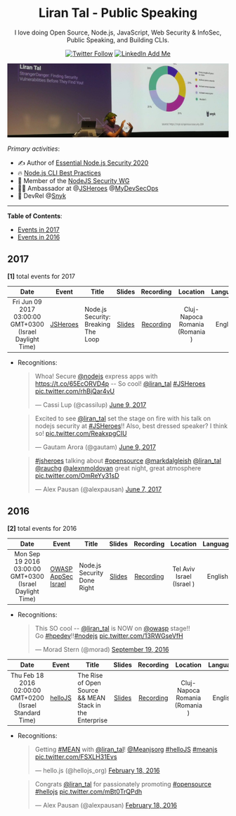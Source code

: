 
<p align="center">
  <h1 align="center">
    Liran Tal - Public Speaking
  </h1>
  <p align="center">
    I love doing Open Source, Node.js, JavaScript, Web Security & InfoSec, Public Speaking, and Building CLIs.
  </p>
</p>

<p align="center">
<a href="liran_tal"><img alt="Twitter Follow" src="https://img.shields.io/twitter/follow/liran_tal?style=social"></a> <a href="https://www.linkedin.com/in/talliran"><img alt="LinkedIn Add Me" src="https://img.shields.io/badge/-Add&nbsp;Me&nbsp;on&nbsp;LinkedIn-blue?style=flat-square&logo=Linkedin&logoColor=white"></a>
</p>

<p align="center">
  <img src="https://github.com/lirantal/public-speaking/blob/master/static/liran-tal-header-image.png" alt="Liran Tal public speaking profile" />
</p>

*Primary activities*:

* ✍️ Author of [Essential Node.js Security 2020](http://bit.ly/securenodejs)
* 🔥 [Node.js CLI Best Practices](https://github.com/lirantal/nodejs-cli-apps-best-practices)
* 💚 Member of the [NodeJS Security WG](https://github.com/nodejs/security-wg)
* 🦸‍♂️ Ambassador at @[JSHeroes](https://jsheroes.io/) @[MyDevSecOps](https://www.mydevsecops.io/)
* 🥑 DevRel @[Snyk](https://snyk.io/)

---

**Table of Contents**:

- [Events in 2017](#2017)
- [Events in 2016](#2016)






## 2017

**[1]** total events for 2017

| Date | Event | Title | Slides | Recording | Location | Language |
| :--: | ----- | ----- | :----: | :-------: | :------: | :------: |
| Fri Jun 09 2017 03:00:00 GMT+0300 (Israel Daylight Time) | [JSHeroes](https://jsheroes.io) | Node.js Security: Breaking The Loop | [Slides](null) | [Recording](https://www.youtube.com/watch?v=DX8FSC_7wRI) | Cluj-Napoca Romania (Romania ) | English |
* Recognitions:

  
    
  <blockquote class="twitter-tweet"><p dir="ltr" lang="en">Whoa! Secure <a href="https://twitter.com/nodejs?ref_src=twsrc%5Etfw">@nodejs</a> express apps with <a href="https://t.co/65EcORVD4p">https://t.co/65EcORVD4p</a> -- So cool! <a href="https://twitter.com/liran_tal?ref_src=twsrc%5Etfw">@liran_tal</a> <a href="https://twitter.com/hashtag/JSHeroes?src=hash&amp;ref_src=twsrc%5Etfw">#JSHeroes</a> <a href="https://t.co/rhBjQar4vU">pic.twitter.com/rhBjQar4vU</a></p>— Cassi Lup (@cassilup) <a href="https://twitter.com/cassilup/status/873099534326353926?ref_src=twsrc%5Etfw">June 9, 2017</a></blockquote>


  
  <blockquote class="twitter-tweet"><p dir="ltr" lang="en">Excited to see <a href="https://twitter.com/liran_tal?ref_src=twsrc%5Etfw">@liran_tal</a> set the stage on fire with his talk on nodejs security at <a href="https://twitter.com/hashtag/JSHeroes?src=hash&amp;ref_src=twsrc%5Etfw">#JSHeroes</a>!! Also, best dressed speaker? I think so! <a href="https://t.co/ReakxpgCIU">pic.twitter.com/ReakxpgCIU</a></p>— Gautam Arora (@gautam) <a href="https://twitter.com/gautam/status/873091903129960448?ref_src=twsrc%5Etfw">June 9, 2017</a></blockquote>


  
  <blockquote class="twitter-tweet"><p dir="ltr" lang="en"><a href="https://twitter.com/hashtag/jsheroes?src=hash&amp;ref_src=twsrc%5Etfw">#jsheroes</a> talking about <a href="https://twitter.com/hashtag/opensource?src=hash&amp;ref_src=twsrc%5Etfw">#opensource</a> <a href="https://twitter.com/markdalgleish?ref_src=twsrc%5Etfw">@markdalgleish</a> <a href="https://twitter.com/liran_tal?ref_src=twsrc%5Etfw">@liran_tal</a> <a href="https://twitter.com/rauchg?ref_src=twsrc%5Etfw">@rauchg</a> <a href="https://twitter.com/alexnmoldovan?ref_src=twsrc%5Etfw">@alexnmoldovan</a> great night, great atmosphere <a href="https://t.co/OmReYy31sD">pic.twitter.com/OmReYy31sD</a></p>— Alex Pausan (@alexpausan) <a href="https://twitter.com/alexpausan/status/872519914568941568?ref_src=twsrc%5Etfw">June 7, 2017</a></blockquote>


  




## 2016

**[2]** total events for 2016

| Date | Event | Title | Slides | Recording | Location | Language |
| :--: | ----- | ----- | :----: | :-------: | :------: | :------: |
| Mon Sep 19 2016 03:00:00 GMT+0300 (Israel Daylight Time) | [OWASP AppSec Israel](https://owasp.org/www-chapter-israel/) | Node.js Security Done Right | [Slides](https://www.slideshare.net/LiranTal1/nodejs-security-done-right-tips-and-tricks-they-wont-teach-you-in-school) | [Recording](https://www.youtube.com/watch?v=n9HIfhaSOyc&list=PLA4gj-PiNukcnP0M8exLzXywWI71W4q4R&index=11) | Tel Aviv Israel (Israel ) | English |
* Recognitions:

  
    
  <blockquote class="twitter-tweet"><p dir="ltr" lang="en">This SO cool -- <a href="https://twitter.com/liran_tal?ref_src=twsrc%5Etfw">@liran_tal</a> is NOW on <a href="https://twitter.com/owasp?ref_src=twsrc%5Etfw">@owasp</a> stage!!<br>Go <a href="https://twitter.com/hashtag/hpedev?src=hash&amp;ref_src=twsrc%5Etfw">#hpedev</a>!!<a href="https://twitter.com/hashtag/nodejs?src=hash&amp;ref_src=twsrc%5Etfw">#nodejs</a> <a href="https://t.co/13RWGseVfH">pic.twitter.com/13RWGseVfH</a></p>— Morad Stern (@morad) <a href="https://twitter.com/morad/status/777832266277986304?ref_src=twsrc%5Etfw">September 19, 2016</a></blockquote>


  
| Date | Event | Title | Slides | Recording | Location | Language |
| :--: | ----- | ----- | :----: | :-------: | :------: | :------: |
| Thu Feb 18 2016 02:00:00 GMT+0200 (Israel Standard Time) | [helloJS](https://hellojs.org) | The Rise of Open Source && MEAN Stack in the Enterprise | [Slides](null) | [Recording](https://www.youtube.com/watch?v=su0mysF0zN4) | Cluj-Napoca Romania (Romania ) | English |
* Recognitions:

  
    
  <blockquote class="twitter-tweet"><p dir="ltr" lang="en">Getting <a href="https://twitter.com/hashtag/MEAN?src=hash&amp;ref_src=twsrc%5Etfw">#MEAN</a> with <a href="https://twitter.com/liran_tal?ref_src=twsrc%5Etfw">@liran_tal</a>! <a href="https://twitter.com/Meanjsorg?ref_src=twsrc%5Etfw">@Meanjsorg</a> <a href="https://twitter.com/hashtag/helloJS?src=hash&amp;ref_src=twsrc%5Etfw">#helloJS</a> <a href="https://twitter.com/hashtag/meanjs?src=hash&amp;ref_src=twsrc%5Etfw">#meanjs</a> <a href="https://t.co/FSXLH31Evs">pic.twitter.com/FSXLH31Evs</a></p>— hello.js (@hellojs_org) <a href="https://twitter.com/hellojs_org/status/700315664649682944?ref_src=twsrc%5Etfw">February 18, 2016</a></blockquote>


  
  <blockquote class="twitter-tweet"><p dir="ltr" lang="en">Congrats <a href="https://twitter.com/liran_tal?ref_src=twsrc%5Etfw">@liran_tal</a> for passionately promoting <a href="https://twitter.com/hashtag/opensource?src=hash&amp;ref_src=twsrc%5Etfw">#opensource</a> <a href="https://twitter.com/hashtag/hellojs?src=hash&amp;ref_src=twsrc%5Etfw">#hellojs</a> <a href="https://t.co/mBt0TrQPdh">pic.twitter.com/mBt0TrQPdh</a></p>— Alex Pausan (@alexpausan) <a href="https://twitter.com/alexpausan/status/700326042955866113?ref_src=twsrc%5Etfw">February 18, 2016</a></blockquote>


  
    

